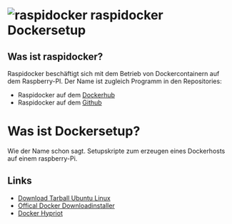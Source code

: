 # ![raspidocker](https://avatars1.githubusercontent.com/u/22078301?v=3&s=44) raspidocker Dockersetup


## Was ist raspidocker?
Raspidocker beschäftigt sich mit dem Betrieb von Dockercontainern auf dem Raspberry-PI. 
Der Name ist zugleich Programm in den Repositories:
- Raspidocker auf dem <a href="https://hub.docker.com/r/raspidocker/">Dockerhub</a>
- Raspidocker auf dem <a href="https://github.com/raspidocker">Github</a>


# Was ist Dockersetup?
Wie der Name schon sagt. Setupskripte zum erzeugen eines Dockerhosts auf einem raspberry-Pi.

## Links
- <a href="http://director.downloads.raspberrypi.org/raspbian/images/raspbian-2016-05-31/2016-05-27-raspbian-jessie.zip">Download Tarball Ubuntu Linux</a>
- <a href="https://get.docker.com">Offical Docker Downloadinstaller</a>
- <a href="http://blog.hypriot.com/downloads/">Docker Hypriot</a>
